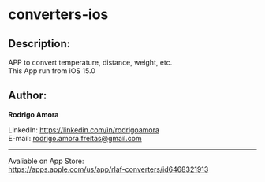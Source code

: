 # converters-ios
Description:
------------
APP to convert temperature, distance, weight, etc.<br>
This App run from iOS 15.0

Author:
-------
<b>Rodrigo Amora</b>

LinkedIn: https://linkedin.com/in/rodrigoamora <br>
E-mail: rodrigo.amora.freitas@gmail.com

<hr>

Avaliable on App Store: <br>
https://apps.apple.com/us/app/rlaf-converters/id6468321913
